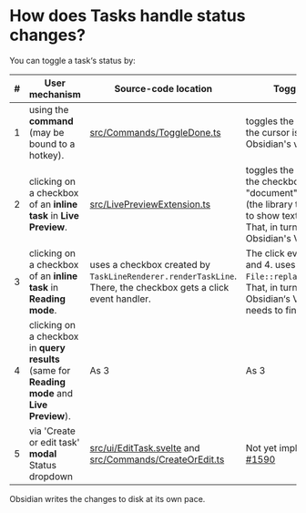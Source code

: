 # How does Tasks handle status changes?

You can toggle a task‘s status by:

| #   | User mechanism                                                                                | Source-code location                                                                                                                                                                                                                                | Toggle behaviour                                                                                                                                                                                 |
| --- | --------------------------------------------------------------------------------------------- | --------------------------------------------------------------------------------------------------------------------------------------------------------------------------------------------------------------------------------------------------- | ------------------------------------------------------------------------------------------------------------------------------------------------------------------------------------------------ |
| 1   | using the **command** (may be bound to a hotkey).                                             | [src/Commands/ToggleDone.ts](https://github.com/obsidian-tasks-group/obsidian-tasks/blob/main/src/Commands/ToggleDone.ts)                                                                                                                           | toggles the line directly where the cursor is in the file inside Obsidian's vault.                                                                                                               |
| 2   | clicking on a checkbox of an **inline task** in **Live Preview**.                             | [src/LivePreviewExtension.ts](https://github.com/obsidian-tasks-group/obsidian-tasks/blob/main/src/LivePreviewExtension.ts)                                                                                                                         | toggles the line directly where the checkbox is on the "document" of CodeMirror (the library that Obsidian uses to show text on screen).<br>That, in turn, updates the file in Obsidian's Vault. |
| 3   | clicking on a checkbox of an **inline task** in **Reading mode**.                             | uses a checkbox created by `TaskLineRenderer.renderTaskLine`.<br>There, the checkbox gets a click event handler.                                                                                                                                    | The click event listener of 3. and 4. uses `File::replaceTaskWithTasks()`.<br>That, in turn, updates the file in Obsidian‘s Vault (like 1, but it needs to find the correct line).               |
| 4   | clicking on a checkbox in **query results** (same for **Reading mode** and **Live Preview**). | As 3                                                                                                                                                                                                                                                | As 3                                                                                                                                                                                             |
| 5   | via 'Create or edit task' **modal** Status dropdown                                           | [src/ui/EditTask.svelte](https://github.com/obsidian-tasks-group/obsidian-tasks/blob/main/src/ui/EditTask.svelte) and [src/Commands/CreateOrEdit.ts](https://github.com/obsidian-tasks-group/obsidian-tasks/blob/main/src/Commands/CreateOrEdit.ts) | Not yet implemented: see [#1590](https://github.com/obsidian-tasks-group/obsidian-tasks/issues/1590)                                                                                             |

Obsidian writes the changes to disk at its own pace.
